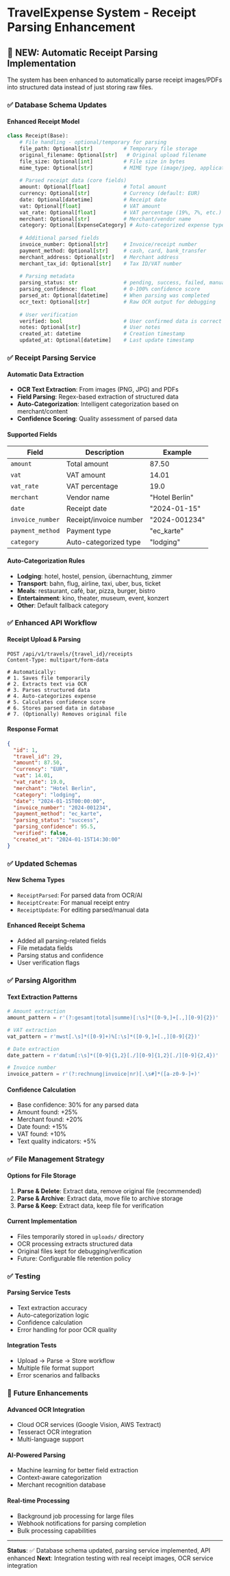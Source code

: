 # TravelExpense System - Receipt Parsing Enhancement

## 🚀 **NEW: Automatic Receipt Parsing Implementation**

The system has been enhanced to automatically parse receipt images/PDFs into structured data instead of just storing raw files.

### ✅ **Database Schema Updates**

#### Enhanced Receipt Model
```python
class Receipt(Base):
    # File handling - optional/temporary for parsing
    file_path: Optional[str]          # Temporary file storage
    original_filename: Optional[str]   # Original upload filename
    file_size: Optional[int]          # File size in bytes
    mime_type: Optional[str]          # MIME type (image/jpeg, application/pdf)
    
    # Parsed receipt data (core fields)
    amount: Optional[float]           # Total amount
    currency: Optional[str]           # Currency (default: EUR)
    date: Optional[datetime]          # Receipt date
    vat: Optional[float]              # VAT amount
    vat_rate: Optional[float]         # VAT percentage (19%, 7%, etc.)
    merchant: Optional[str]           # Merchant/vendor name
    category: Optional[ExpenseCategory] # Auto-categorized expense type
    
    # Additional parsed fields
    invoice_number: Optional[str]     # Invoice/receipt number
    payment_method: Optional[str]     # cash, card, bank_transfer
    merchant_address: Optional[str]   # Merchant address
    merchant_tax_id: Optional[str]    # Tax ID/VAT number
    
    # Parsing metadata
    parsing_status: str               # pending, success, failed, manual
    parsing_confidence: float         # 0-100% confidence score
    parsed_at: Optional[datetime]     # When parsing was completed
    ocr_text: Optional[str]           # Raw OCR output for debugging
    
    # User verification
    verified: bool                    # User confirmed data is correct
    notes: Optional[str]              # User notes
    created_at: datetime              # Creation timestamp
    updated_at: Optional[datetime]    # Last update timestamp
```

### ✅ **Receipt Parsing Service**

#### Automatic Data Extraction
- **OCR Text Extraction**: From images (PNG, JPG) and PDFs
- **Field Parsing**: Regex-based extraction of structured data
- **Auto-Categorization**: Intelligent categorization based on merchant/content
- **Confidence Scoring**: Quality assessment of parsed data

#### Supported Fields
| Field | Description | Example |
|-------|-------------|---------|
| `amount` | Total amount | 87.50 |
| `vat` | VAT amount | 14.01 |
| `vat_rate` | VAT percentage | 19.0 |
| `merchant` | Vendor name | "Hotel Berlin" |
| `date` | Receipt date | "2024-01-15" |
| `invoice_number` | Receipt/invoice number | "2024-001234" |
| `payment_method` | Payment type | "ec_karte" |
| `category` | Auto-categorized type | "lodging" |

#### Auto-Categorization Rules
- **Lodging**: hotel, hostel, pension, übernachtung, zimmer
- **Transport**: bahn, flug, airline, taxi, uber, bus, ticket
- **Meals**: restaurant, café, bar, pizza, burger, bistro
- **Entertainment**: kino, theater, museum, event, konzert
- **Other**: Default fallback category

### ✅ **Enhanced API Workflow**

#### Receipt Upload & Parsing
```http
POST /api/v1/travels/{travel_id}/receipts
Content-Type: multipart/form-data

# Automatically:
# 1. Saves file temporarily
# 2. Extracts text via OCR
# 3. Parses structured data
# 4. Auto-categorizes expense
# 5. Calculates confidence score
# 6. Stores parsed data in database
# 7. (Optionally) Removes original file
```

#### Response Format
```json
{
  "id": 1,
  "travel_id": 29,
  "amount": 87.50,
  "currency": "EUR",
  "vat": 14.01,
  "vat_rate": 19.0,
  "merchant": "Hotel Berlin",
  "category": "lodging",
  "date": "2024-01-15T00:00:00",
  "invoice_number": "2024-001234",
  "payment_method": "ec_karte",
  "parsing_status": "success",
  "parsing_confidence": 95.5,
  "verified": false,
  "created_at": "2024-01-15T14:30:00"
}
```

### ✅ **Updated Schemas**

#### New Schema Types
- `ReceiptParsed`: For parsed data from OCR/AI
- `ReceiptCreate`: For manual receipt entry
- `ReceiptUpdate`: For editing parsed/manual data

#### Enhanced Receipt Schema
- Added all parsing-related fields
- File metadata fields
- Parsing status and confidence
- User verification flags

### ✅ **Parsing Algorithm**

#### Text Extraction Patterns
```python
# Amount extraction
amount_pattern = r'(?:gesamt|total|summe)[:\s]*([0-9,]+[.,][0-9]{2})'

# VAT extraction  
vat_pattern = r'mwst[.\s]*([0-9]+)%[:\s]*([0-9,]+[.,][0-9]{2})'

# Date extraction
date_pattern = r'datum[:\s]*([0-9]{1,2}[./][0-9]{1,2}[./][0-9]{2,4})'

# Invoice number
invoice_pattern = r'(?:rechnung|invoice|nr)[.\s#]*([a-z0-9-]+)'
```

#### Confidence Calculation
- Base confidence: 30% for any parsed data
- Amount found: +25%
- Merchant found: +20%  
- Date found: +15%
- VAT found: +10%
- Text quality indicators: +5%

### ✅ **File Management Strategy**

#### Options for File Storage
1. **Parse & Delete**: Extract data, remove original file (recommended)
2. **Parse & Archive**: Extract data, move file to archive storage
3. **Parse & Keep**: Extract data, keep file for verification

#### Current Implementation
- Files temporarily stored in `uploads/` directory
- OCR processing extracts structured data
- Original files kept for debugging/verification
- Future: Configurable file retention policy

### ✅ **Testing**

#### Parsing Service Tests
- Text extraction accuracy
- Auto-categorization logic
- Confidence calculation
- Error handling for poor OCR quality

#### Integration Tests
- Upload → Parse → Store workflow
- Multiple file format support
- Error scenarios and fallbacks

### 🔮 **Future Enhancements**

#### Advanced OCR Integration
- Cloud OCR services (Google Vision, AWS Textract)
- Tesseract OCR integration
- Multi-language support

#### AI-Powered Parsing
- Machine learning for better field extraction
- Context-aware categorization
- Merchant recognition database

#### Real-time Processing
- Background job processing for large files
- Webhook notifications for parsing completion
- Bulk processing capabilities

---

**Status**: ✅ Database schema updated, parsing service implemented, API enhanced
**Next**: Integration testing with real receipt images, OCR service integration
